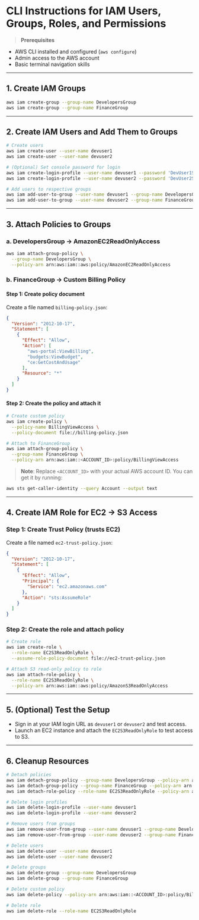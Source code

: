 # CLI Instructions for IAM Users, Groups, Roles, and Permissions

> **Prerequisites**

* AWS CLI installed and configured (`aws configure`)
* Admin access to the AWS account
* Basic terminal navigation skills

---

## 1. **Create IAM Groups**

```bash
aws iam create-group --group-name DevelopersGroup
aws iam create-group --group-name FinanceGroup
```

---

## 2. **Create IAM Users and Add Them to Groups**

```bash
# Create users
aws iam create-user --user-name devuser1
aws iam create-user --user-name devuser2

# (Optional) Set console password for login
aws iam create-login-profile --user-name devuser1 --password 'DevUser1StrongPass!' --password-reset-required
aws iam create-login-profile --user-name devuser2 --password 'DevUser2StrongPass!' --password-reset-required

# Add users to respective groups
aws iam add-user-to-group --user-name devuser1 --group-name DevelopersGroup
aws iam add-user-to-group --user-name devuser2 --group-name FinanceGroup
```

---

## 3. **Attach Policies to Groups**

### a. DevelopersGroup → AmazonEC2ReadOnlyAccess

```bash
aws iam attach-group-policy \
  --group-name DevelopersGroup \
  --policy-arn arn:aws:iam::aws:policy/AmazonEC2ReadOnlyAccess
```

### b. FinanceGroup → Custom Billing Policy

#### Step 1: Create policy document

Create a file named `billing-policy.json`:

```json
{
  "Version": "2012-10-17",
  "Statement": [
    {
      "Effect": "Allow",
      "Action": [
        "aws-portal:ViewBilling",
        "budgets:ViewBudget",
        "ce:GetCostAndUsage"
      ],
      "Resource": "*"
    }
  ]
}
```

#### Step 2: Create the policy and attach it

```bash
# Create custom policy
aws iam create-policy \
  --policy-name BillingViewAccess \
  --policy-document file://billing-policy.json

# Attach to FinanceGroup
aws iam attach-group-policy \
  --group-name FinanceGroup \
  --policy-arn arn:aws:iam::<ACCOUNT_ID>:policy/BillingViewAccess
```

> **Note**: Replace `<ACCOUNT_ID>` with your actual AWS account ID. You can get it by running:

```bash
aws sts get-caller-identity --query Account --output text
```

---

## 4. **Create IAM Role for EC2 → S3 Access**

### Step 1: Create Trust Policy (trusts EC2)

Create a file named `ec2-trust-policy.json`:

```json
{
  "Version": "2012-10-17",
  "Statement": [
    {
      "Effect": "Allow",
      "Principal": {
        "Service": "ec2.amazonaws.com"
      },
      "Action": "sts:AssumeRole"
    }
  ]
}
```

### Step 2: Create the role and attach policy

```bash
# Create role
aws iam create-role \
  --role-name EC2S3ReadOnlyRole \
  --assume-role-policy-document file://ec2-trust-policy.json

# Attach S3 read-only policy to role
aws iam attach-role-policy \
  --role-name EC2S3ReadOnlyRole \
  --policy-arn arn:aws:iam::aws:policy/AmazonS3ReadOnlyAccess
```

---

## 5. **(Optional) Test the Setup**

* Sign in at your IAM login URL as `devuser1` or `devuser2` and test access.
* Launch an EC2 instance and attach the `EC2S3ReadOnlyRole` to test access to S3.

---

## 6. **Cleanup Resources**

```bash
# Detach policies
aws iam detach-group-policy --group-name DevelopersGroup --policy-arn arn:aws:iam::aws:policy/AmazonEC2ReadOnlyAccess
aws iam detach-group-policy --group-name FinanceGroup --policy-arn arn:aws:iam::<ACCOUNT_ID>:policy/BillingViewAccess
aws iam detach-role-policy --role-name EC2S3ReadOnlyRole --policy-arn arn:aws:iam::aws:policy/AmazonS3ReadOnlyAccess

# Delete login profiles
aws iam delete-login-profile --user-name devuser1
aws iam delete-login-profile --user-name devuser2

# Remove users from groups
aws iam remove-user-from-group --user-name devuser1 --group-name DevelopersGroup
aws iam remove-user-from-group --user-name devuser2 --group-name FinanceGroup

# Delete users
aws iam delete-user --user-name devuser1
aws iam delete-user --user-name devuser2

# Delete groups
aws iam delete-group --group-name DevelopersGroup
aws iam delete-group --group-name FinanceGroup

# Delete custom policy
aws iam delete-policy --policy-arn arn:aws:iam::<ACCOUNT_ID>:policy/BillingViewAccess

# Delete role
aws iam delete-role --role-name EC2S3ReadOnlyRole
```